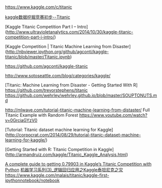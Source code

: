 https://www.kaggle.com/c/titanic


[kaggle数据挖掘竞赛初步--Titanic](http://www.cnblogs.com/north-north/tag/kaggle/)

[Kaggle Titanic Competition Part I – Intro]
(http://www.ultravioletanalytics.com/2014/10/30/kaggle-titanic-competition-part-i-intro/)


[Kaggle Competition | Titanic Machine Learning from Disaster]
(http://nbviewer.ipython.org/github/agconti/kaggle-titanic/blob/master/Titanic.ipynb)

https://github.com/agconti/kaggle-titanic

http://www.sotoseattle.com/blog/categories/kaggle/

[Titanic: Machine Learning from Disaster - Getting Started With R]
https://github.com/trevorstephens/titanic
https://github.com/wehrley/wehrley.github.io/blob/master/SOUPTONUTS.md


http://mlwave.com/tutorial-titanic-machine-learning-from-distaster/
Full Titanic Example with Random Forest
https://www.youtube.com/watch?v=0GrciaGYzV0

[Tutorial: Titanic dataset machine learning for Kaggle]
(http://corpocrat.com/2014/08/29/tutorial-titanic-dataset-machine-learning-for-kaggle/)

[Getting Started with R: Titanic Competition in Kaggle]
(http://armandruiz.com/kaggle/Titanic_Kaggle_Analysis.html)

[A complete guide to getting 0.79903 in Kaggle’s Titanic Competition with Python](https://triangleinequality.wordpress.com/2013/09/05/a-complete-guide-to-getting-0-79903-in-kaggles-titanic-competition-with-python/)
[机器学习系列(3)_逻辑回归应用之Kaggle泰坦尼克之灾](http://blog.csdn.net/han_xiaoyang/article/details/49797143)
  https://www.kaggle.com/malais/titanic/kaggle-first-ipythonnotebook/notebook